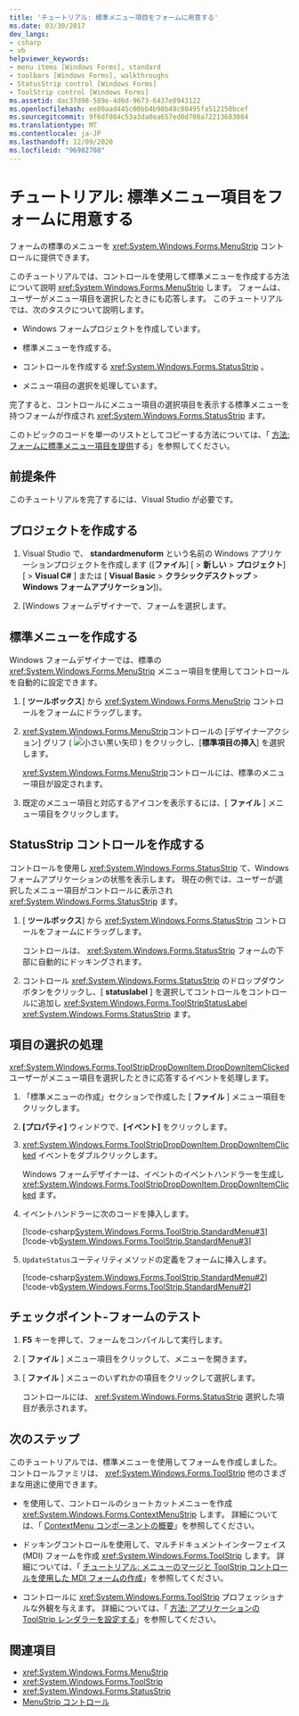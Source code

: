 ```yaml
---
title: 'チュートリアル: 標準メニュー項目をフォームに用意する'
ms.date: 03/30/2017
dev_langs:
- csharp
- vb
helpviewer_keywords:
- menu items [Windows Forms], standard
- toolbars [Windows Forms], walkthroughs
- StatusStrip control [Windows Forms]
- ToolStrip control [Windows Forms]
ms.assetid: dac37d98-589e-4d6d-9673-6437e8943122
ms.openlocfilehash: ee80aad445c00bb4b98b49c80495fa512150bcef
ms.sourcegitcommit: 9f6df084c53a3da0ea657ed0d708a72213683084
ms.translationtype: MT
ms.contentlocale: ja-JP
ms.lasthandoff: 12/09/2020
ms.locfileid: "96982708"
---
```

# <a name="walkthrough-providing-standard-menu-items-to-a-form"></a>チュートリアル: 標準メニュー項目をフォームに用意する

フォームの標準のメニューを <xref:System.Windows.Forms.MenuStrip> コントロールに提供できます。

このチュートリアルでは、コントロールを使用して標準メニューを作成する方法について説明 <xref:System.Windows.Forms.MenuStrip> します。 フォームは、ユーザーがメニュー項目を選択したときにも応答します。 このチュートリアルでは、次のタスクについて説明します。

- Windows フォームプロジェクトを作成しています。

- 標準メニューを作成する。

- コントロールを作成する <xref:System.Windows.Forms.StatusStrip> 。

- メニュー項目の選択を処理しています。

完了すると、コントロールにメニュー項目の選択項目を表示する標準メニューを持つフォームが作成され <xref:System.Windows.Forms.StatusStrip> ます。

このトピックのコードを単一のリストとしてコピーする方法については、「 [方法: フォームに標準メニュー項目を提供](how-to-provide-standard-menu-items-to-a-form.md)する」を参照してください。

## <a name="prerequisites"></a>前提条件

このチュートリアルを完了するには、Visual Studio が必要です。

## <a name="create-the-project"></a>プロジェクトを作成する

1. Visual Studio で、 **standardmenuform** という名前の Windows アプリケーションプロジェクトを作成します ([**ファイル**] [  >  **新しい**  >  **プロジェクト**] [  >  **Visual C#** ] または [ **Visual Basic**  >  **クラシックデスクトップ**  >  **Windows フォームアプリケーション**])。

2. [Windows フォームデザイナーで、フォームを選択します。

## <a name="create-a-standard-menu"></a>標準メニューを作成する

Windows フォームデザイナーでは、標準の <xref:System.Windows.Forms.MenuStrip> メニュー項目を使用してコントロールを自動的に設定できます。

1. [ **ツールボックス**] から <xref:System.Windows.Forms.MenuStrip> コントロールをフォームにドラッグします。

2. <xref:System.Windows.Forms.MenuStrip>コントロールの [デザイナーアクション] グリフ ( ![ 小さい黒い矢印 ](./media/designer-actions-glyph.gif) ) をクリックし、[**標準項目の挿入**] を選択します。

     <xref:System.Windows.Forms.MenuStrip>コントロールには、標準のメニュー項目が設定されます。

3. 既定のメニュー項目と対応するアイコンを表示するには、[ **ファイル** ] メニュー項目をクリックします。

## <a name="create-a-statusstrip-control"></a>StatusStrip コントロールを作成する

コントロールを使用し <xref:System.Windows.Forms.StatusStrip> て、Windows フォームアプリケーションの状態を表示します。 現在の例では、ユーザーが選択したメニュー項目がコントロールに表示され <xref:System.Windows.Forms.StatusStrip> ます。

1. [ **ツールボックス**] から <xref:System.Windows.Forms.StatusStrip> コントロールをフォームにドラッグします。

     コントロールは、 <xref:System.Windows.Forms.StatusStrip> フォームの下部に自動的にドッキングされます。

2. コントロール <xref:System.Windows.Forms.StatusStrip> のドロップダウンボタンをクリックし、[ **statuslabel** ] を選択してコントロールをコントロールに追加し <xref:System.Windows.Forms.ToolStripStatusLabel> <xref:System.Windows.Forms.StatusStrip> ます。

## <a name="handle-item-selection"></a>項目の選択の処理

<xref:System.Windows.Forms.ToolStripDropDownItem.DropDownItemClicked>ユーザーがメニュー項目を選択したときに応答するイベントを処理します。

1. 「標準メニューの作成」セクションで作成した [ **ファイル** ] メニュー項目をクリックします。

2. **[プロパティ]** ウィンドウで、**[イベント]** をクリックします。

3. <xref:System.Windows.Forms.ToolStripDropDownItem.DropDownItemClicked> イベントをダブルクリックします。

     Windows フォームデザイナーは、イベントのイベントハンドラーを生成し <xref:System.Windows.Forms.ToolStripDropDownItem.DropDownItemClicked> ます。

4. イベントハンドラーに次のコードを挿入します。

     [!code-csharp[System.Windows.Forms.ToolStrip.StandardMenu#3](~/samples/snippets/csharp/VS_Snippets_Winforms/System.Windows.Forms.ToolStrip.StandardMenu/CS/Form1.cs#3)]
     [!code-vb[System.Windows.Forms.ToolStrip.StandardMenu#3](~/samples/snippets/visualbasic/VS_Snippets_Winforms/System.Windows.Forms.ToolStrip.StandardMenu/VB/Form1.vb#3)]

5. `UpdateStatus`ユーティリティメソッドの定義をフォームに挿入します。

     [!code-csharp[System.Windows.Forms.ToolStrip.StandardMenu#2](~/samples/snippets/csharp/VS_Snippets_Winforms/System.Windows.Forms.ToolStrip.StandardMenu/CS/Form1.cs#2)]
     [!code-vb[System.Windows.Forms.ToolStrip.StandardMenu#2](~/samples/snippets/visualbasic/VS_Snippets_Winforms/System.Windows.Forms.ToolStrip.StandardMenu/VB/Form1.vb#2)]

## <a name="checkpoint--test-your-form"></a>チェックポイント-フォームのテスト

1. **F5** キーを押して、フォームをコンパイルして実行します。

2. [ **ファイル** ] メニュー項目をクリックして、メニューを開きます。

3. [ **ファイル** ] メニューのいずれかの項目をクリックして選択します。

     コントロールには、 <xref:System.Windows.Forms.StatusStrip> 選択した項目が表示されます。

## <a name="next-steps"></a>次のステップ

このチュートリアルでは、標準メニューを使用してフォームを作成しました。 コントロールファミリは、 <xref:System.Windows.Forms.ToolStrip> 他のさまざまな用途に使用できます。

- を使用して、コントロールのショートカットメニューを作成 <xref:System.Windows.Forms.ContextMenuStrip> します。 詳細については、「 [ContextMenu コンポーネントの概要](contextmenu-component-overview-windows-forms.md)」を参照してください。

- ドッキングコントロールを使用して、マルチドキュメントインターフェイス (MDI) フォームを作成 <xref:System.Windows.Forms.ToolStrip> します。 詳細については、「 [チュートリアル: メニューのマージと ToolStrip コントロールを使用した MDI フォームの作成](walkthrough-creating-an-mdi-form-with-menu-merging-and-toolstrip-controls.md)」を参照してください。

- コントロールに <xref:System.Windows.Forms.ToolStrip> プロフェッショナルな外観を与えます。 詳細については、「 [方法: アプリケーションの ToolStrip レンダラーを設定する](how-to-set-the-toolstrip-renderer-for-an-application.md)」を参照してください。

## <a name="see-also"></a>関連項目

- <xref:System.Windows.Forms.MenuStrip>
- <xref:System.Windows.Forms.ToolStrip>
- <xref:System.Windows.Forms.StatusStrip>
- [MenuStrip コントロール](menustrip-control-windows-forms.md)

